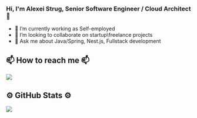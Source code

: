 ### Hi, I'm Alexei Strug, Senior Software Engineer / Cloud Architect 👋

- 🔭 I’m currently working as Self-employed
- 👯 I’m looking to collaborate on startup\freelance projects
- 💬 Ask me about Java/Spring, Nest.js, Fullstack development

## 📫 How to reach me 📫
 <a href="https://www.linkedin.com/in/aliakseistruh/">
     <img src="https://img.shields.io/badge/linkedin-%230077B5.svg?&style=for-the-badge&logo=linkedin&logoColor=white"/>
 </a>

## ⚙️ GitHub Stats ⚙️

<a href="https://github.com/anuraghazra/github-readme-stats">
   <img align="center" text-align="center" src="https://github-readme-stats.vercel.app/api/top-langs/?username=AlexeiStrug&layout=compact&theme=white" />
</a>

